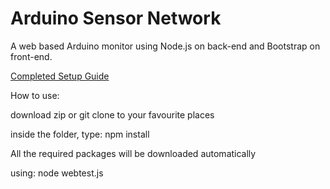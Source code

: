 # Arduino Sensor Network

A web based Arduino monitor using Node.js on back-end and Bootstrap on front-end.

[Completed Setup Guide](https://pengli-csm.gitbooks.io/arduino-sensor-network-setup-guide/)

How to use:

download zip or git clone to your favourite places

inside the folder, type: npm install  

All the required packages will be downloaded automatically

using: node webtest.js 
